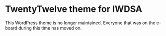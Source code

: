 # TwentyTwelve theme for IWDSA

This WordPress theme is no longer maintained. Everyone that was on the e-board during this time has moved on.
